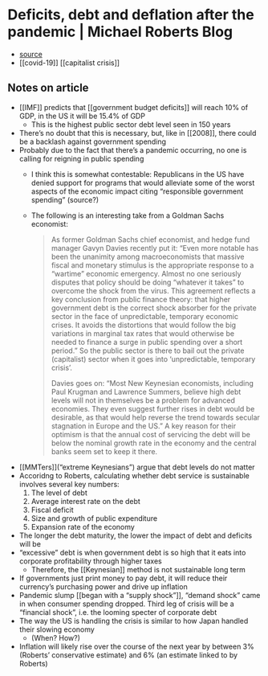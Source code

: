 # Deficits, debt and deflation after the pandemic | Michael Roberts Blog

-   [source](https://thenextrecession.wordpress.com/2020/06/29/deficits-debt-and-deflation-after-the-pandemic/)
-   [[covid-19]] [[capitalist crisis]]


## Notes on article

-   [[IMF]] predicts that [[government budget deficits]] will reach 10% of GDP, in the US it will be 15.4% of GDP
    -   This is the highest public sector debt level seen in 150 years
-   There&rsquo;s no doubt that this is necessary, but, like in [[2008]], there could be a backlash against government spending
-   Probably due to the fact that there&rsquo;s a pandemic occurring, no one is calling for reigning in public spending
    -   I think this is somewhat contestable: Republicans in the US have denied support for programs that would alleviate some of the worst aspects of the economic impact citing &ldquo;responsible government spending&rdquo; (source?)
    -   The following is an interesting take from a Goldman Sachs economist:
        
        > As former Goldman Sachs chief economist, and hedge fund manager Gavyn Davies recently put it: “Even more notable has been the unanimity among macroeconomists that massive fiscal and monetary stimulus is the appropriate response to a “wartime” economic emergency. Almost no one seriously disputes that policy should be doing “whatever it takes” to overcome the shock from the virus. This agreement reflects a key conclusion from public finance theory: that higher government debt is the correct shock absorber for the private sector in the face of unpredictable, temporary economic crises. It avoids the distortions that would follow the big variations in marginal tax rates that would otherwise be needed to finance a surge in public spending over a short period.” So the public sector is there to bail out the private (capitalist) sector when it goes into ‘unpredictable, temporary crisis’.
        > 
        > Davies goes on: “Most New Keynesian economists, including Paul Krugman and Lawrence Summers, believe high debt levels will not in themselves be a problem for advanced economies. They even suggest further rises in debt would be desirable, as that would help reverse the trend towards secular stagnation in Europe and the US.” A key reason for their optimism is that the annual cost of servicing the debt will be below the nominal growth rate in the economy and the central banks seem set to keep it there.
-   [[MMTers]](&ldquo;extreme Keynesians&rdquo;) argue that debt levels do not matter
-   Accoridng to Roberts, calculating whether debt service is sustainable involves several key numbers:
    1.  The level of debt
    2.  Average interest rate on the debt
    3.  Fiscal deficit
    4.  Size and growth of public expenditure
    5.  Expansion rate of the economy
-   The longer the debt maturity, the lower the impact of debt and deficits will be
-   &ldquo;excessive&rdquo; debt is when government debt is so high that it eats into corporate profitability through higher taxes
    -   Therefore, the [[Keynesian]] method is not sustainable long term
-   If governments just print money to pay debt, it will reduce their currency&rsquo;s purchasing power and drive up inflation
-   Pandemic slump [[began with a &ldquo;supply shock&rdquo;]], &ldquo;demand shock&rdquo; came in when consumer spending dropped. Third leg of crisis will be a &ldquo;financial shock&rdquo;, i.e. the looming specter of corporate debt
-   The way the US is handling the crisis is similar to how Japan handled their slowing economy
    -   (When? How?)
-   Inflation will likely rise over the course of the next year by between 3% (Roberts&rsquo; conservative estimate) and 6% (an estimate linked to by Roberts)
